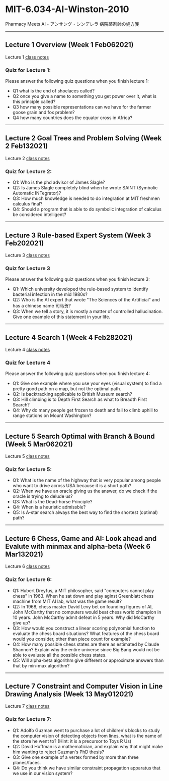 # MIT-6.034-AI-Winston-2010
Pharmacy Meets AI - アンサング・シンデレラ 病院薬剤師の処方箋

---

## Lecture 1 Overview (Week 1 Feb062021)

Lecture 1 [class notes](lec1-overview/README.md)

### Quiz for Lecture 1:

Please answer the following quiz questions when you finish lecture 1:

* Q1 what is the end of shoelaces called?
* Q2 once you give a name to something you get power over it, what is this principle called?
* Q3 how many possible representations can we have for the farmer goose grain and fox problem?
* Q4 how many countries does the equator cross in Africa?

---

## Lecture 2 Goal Trees and Problem Solving (Week 2 Feb132021)

Lecture 2 [class notes](lec2-goal-tree-SAINT/README.md)

### Quiz for Lecture 2:

* Q1: Who is the phd advisor of James Slagle?
* Q2: Is James Slagle completely blind when he wrote SAINT (Symbolic Automatic INTegrator)?
* Q3: How much knowledge is needed to do integration at MIT freshmen calculus final?
* Q4: Should a program that is able to do symbolic integration of calculus be considered intelligent?

---

## Lecture 3 Rule-based Expert System (Week 3 Feb202021)

Lecture 3 [class notes](lec3-rule-based-expert-MYCIN/README.md)

### Quiz for Lecture 3

Please answer the following quiz questions when you finish lecture 3:

* Q1: Which university  developed the rule-based system to identify bacterial infection in the mid 1980s?
* Q2: Who is the AI expert that wrote "The Sciences of the Artificial" and has a chinese name 司马贺?
* Q3: When we tell a story, it is mostly a matter of controlled hallucination. Give one example of this statement in your life.

---

## Lecture 4 Search 1 (Week 4 Feb282021)

Lecture 4 [class notes](lec4-bfs-dfs-hillclimb-beam/README.md)

### Quiz for Lecture 4

Please answer the following quiz questions when you finish lecture 4:

* Q1: Give one example where you use your eyes (visual system) to find a pretty good path on a map, but not the optimal path.
* Q2: Is backtracking applicable to British Museum search?
* Q3: Hill climbing is to Depth First Search as what to Breadth First Search?
* Q4: Why do many people get frozen to death and fail to climb uphill to range stations on Mount Washington?

---

## Lecture 5 Search Optimal with Branch & Bound (Week 5 Mar062021)

Lecture 5 [class notes](lec5-search-optimal-bb-astar/README.md)

### Quiz for Lecture 5:

* Q1: What is the name of the highway that is very popular among people who want to drive across USA because it is a short path?
* Q2: When we have an oracle giving us the answer, do we check if the oracle is trying to delude us?
* Q3: What is the Dead-horse Principle?
* Q4: When is a heuristic admissble?
* Q5: Is A-star search always the best way to find the shortest (optimal) path?

---

## Lecture 6 Chess, Game and AI: Look ahead and Evalute with minmax and alpha-beta (Week 6 Mar132021)

Lecture 6 [class notes](lec6-chess-minmax-alpha-beta/README.md)

### Quiz for Lecture 6:

* Q1: Hubert Dreyfus, a MIT philosopher, said "computers cannot play chess" in 1963. When he sat down and play aginst Greenblatt chess machine from MIT AI lab, what was the game result?
* Q2: In 1968, chess master David Levy bet on founding figures of AI, John McCarthy that no computers would beat chess world champion in 10 years. John McCarthy admit defeat in 5 years. Why did McCarthy give up?
* Q3: How would you construct a linear scoring polynomial function to evaluate the chess board situations? What features of the chess board would you consider, other than piece count for example?
* Q4: How many possible chess states are there as estimated by Claude Shannon? Explain why the entire universe since Big Bang would not be able to evaluate all the possible chess states.
* Q5: Will alpha-beta algorithm give different or approximate answers than that by min-max algorithm?

---

## Lecture 7 Constraint and Computer Vision in Line Drawing Analysis (Week 13 May012021)

Lecture 7 [class notes](./lec7-constraint-trihedral-vertex-vision/README.md)

### Quiz for Lecture 7:

* Q1: Adolfo Guzman went to purchase a lot of children's blocks to study the computer vision of detecting objects from lines, what is the name of the store he went to? (Hint: it is a precursor to Toys R Us)
* Q2: David Huffman is a mathematician, and explain why that might make him wanting to reject Guzman's PhD thesis?
* Q3: Give one example of a vertex formed by more than three planes/faces.
* Q4: Do you think we have similar constraint propagation apparatus that we use in our vision system?
